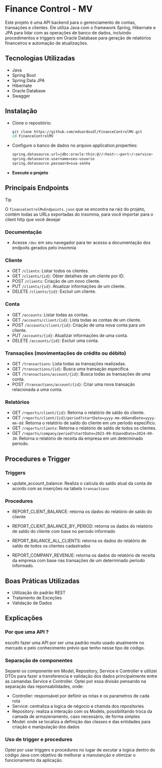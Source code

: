 # Finance Control - MV

Este projeto é uma API backend para o gerenciamento de contas, transações e clientes. Ele utiliza Java com o framework Spring, Hibernate e JPA para lidar com as operações de banco de dados, incluindo procedimentos e triggers em Oracle Database para geração de relatórios financeiros e automação de atualizações.

## Tecnologias Utilizadas

- Java
- Spring Boot
- Spring Data JPA
- Hibernate
- Oracle Database
- Swagger

## Instalação

- Clone o repositório:

    ```bash
    git clone https://github.com/eduardosdl/FinanceControlMV.git
    cd FinanceControlMV
    ```

- Configure o banco de dados no arquivo application.properties:

    ```bash
    spring.datasource.url=jdbc:oracle:thin:@//<host>:<port>/<service>
    spring.datasource.username=seu-usuario
    spring.datasource.password=sua-senha
    ```

- **Execute o projeto**

## Principais Endpoints

> [!TIP]
O `financeControlMvEndpoints.json` que se encontra na raiz do projeto, contém todas as URLs exportadas do insomnia, para você importar para o client http que você desejar

### Documentação
- Acesse `/doc` em seu navegador para ter acesso a documentação dos endpoits gerados pelo insomnia

### Cliente

- GET `/clients`: Listar todos os clientes.
- GET `/clients/{id}`: Obter detalhes de um cliente por ID.
- POST `/clients`: Criação de um novo cliente.
- PUT `/clients/{id}`: Atualizar informações de um cliente.
- DELETE `/clients/{id}`: Excluir um cliente.

### Conta

- GET `/accounts`: Listar todas as contas.
- GET `/accounts/client/{id}`: Lista todas as contas de um cliente.
- POST `/accounts/client/{id}`: Criação de uma nova conta para um cliente.
- PUT `/accounts/{id}`: Atualizar informações de uma conta.
- DELETE `/accounts/{id}`: Excluir uma conta.

### Transações (movimentações de crédito ou débito)

- GET `/transactions`: Lista todas as transações realizadas.
- GET `/transactions/{id}`: Busca uma transação especifica.
- GET `/transactions/account/{id}`: Busca todas as transações de uma conta.
- POST `/transactions/account/{id}`: Criar uma nova transação relacionada a uma conta.

### Relatórios

- GET `/reports/client/{id}`: Retorna o relatório de saldo do cliente.
- GET `/reports/client/{id}/period?startDate=yyyy-mm-dd&endDate=yyyy-mm-dd`: Retorna o relatório de saldo do cliente em um periodo específico.
- GET `/reports/clients`: Retorna o relatório de saldo de todos os clientes.
- GET `/reports/company/period?startDate=2023-09-01&endDate=2024-09-30`: Retorna o relatório de receita da empresa em um determinado periodo.

## Procedures e Trigger

### Triggers

- update_account_balance: Realiza o calcula do saldo atual da conta de acordo com as inserções na tabela `transactions`

### Procedures

- REPORT_CLIENT_BALANCE: retorna os dados do relatório de saldo do cliente

- REPORT_CLIENT_BALANCE_BY_PERIOD: retorna os dados do relatório de saldo do cliente com base no periodo informado

- REPORT_BALANCE_ALL_CLIENTS: retorna os dados do relatório de saldo de todos os clientes cadastrados

- REPORT_COMPANY_REVENUE: retorna os dados do relatório de receita da empresa com base nas transações de um determinado periodo informado.

## Boas Práticas Utilizadas

- Utilização do padrão REST
- Tratamento de Exceções
- Validação de Dados

## Explicações

### Por que uma API ?

escolhi fazer uma API por ser uma padrão muito usado atualmente no mercado e pelo conhecimento prévio que tenho nesse tipo de código.

### Separação de componentes

Separei os componente em Model, Repository, Service e Controller e utilizei DTOs para fazer a transferencia e validação dos dados principalmente entre as camandas Service e Controller. Optei por essa divisão pensando na separação das reponsabilidades, onde:

- Controller: responsável por defiinir as rotas e os parametros de cada rota
- Service: centraliza a logica de négocio e chamda dos repositories
- Repository: realiza a interação com os Models, possibilitando troca da camada de armazenamento, caso necessário, de forma simples
- Model: onde se localiza a definição das classes e das entidades para criação e manipulação dos dados

### Uso de trigger e procedures

Optei por usar triggers e procedures no lugar de excutar a logica dentro do código Java com objetivo de melhorar a manutanção e otimizar o funcionamento da aplicação.
